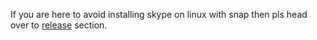 If you are here to avoid installing skype on linux with snap then pls head over to [release](https://github.com/iamtalhaasghar/skypeforlinux-deb/releases) section.
